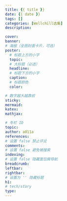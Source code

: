 ```yaml
---
title: {{ title }}
date: {{ date }}
tags: []
categories: [Wellchill选集]
description: 

cover: 
banner:
# 海报（全图封面卡片，可选）
poster:
  # 标题上方的小字
  topic:
  # 大标题（必选）
  headline:
  # 标题下方的小字
  caption:
  # 标题颜色
  color:

# 数字越大越靠前
sticky:
mermaid:
katex: 
mathjax: 

# 专栏 ID
topic: 
author: a011a
references:
# 设置 false 禁止评论
comments: 
# 设置 false 避免被搜索
indexing: 
# 设置 false 隐藏面包屑导航
breadcrumb: 
leftbar: 
rightbar:
# 设置为 '' 隐藏标题
h1: 
# tech/story
type: 
---
```


<!-- for i in 001-lusainiyaren 002-shengyiren 003-mingrixiangzhou 004-kafei 005-buyizhicai 006-xiguan 007-zanghui 008-shidai 009-huahuashijie 010-laobashang 011-laobaxia 012-laosishang 013-laosixia 014-daerwenyuyang 015-daerwenyuji 016-bimuyuyuyiliqi 017-ziyongshi 018-aichuangpeifu ; do ./new.sh weixuan weixuan-$i ; done -->

